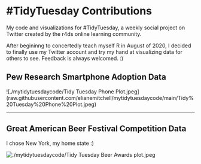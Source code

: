 # #TidyTuesday Contributions
My code and visualizations for #TidyTuesday, a weekly social project on Twitter created by the r4ds online learning community. 

After begininng to concertedly teach myself R in August of 2020, I decided to finally use my Twitter account and try my hand at 
visualizing data for others to see. Feedback is always welcomed. :)

## Pew Research Smartphone Adoption Data

![./mytidytuesdaycode/Tidy Tuesday Phone Plot.jpeg]
(raw.githubusercontent.com/elianemitchell/mytidytuesdaycode/main/Tidy%20Tuesday%20Phone%20Plot.jpeg)

---

## Great American Beer Festival Competition Data
I chose New York, my home state :)

![./mytidytuesdaycode/Tidy Tuesday Beer Awards plot.jpeg](https://raw.githubusercontent.com/elianemitchell/mytidytuesdaycode/main/Tidy%20Tuesday%20Beer%20Awards%20plot.jpeg)

